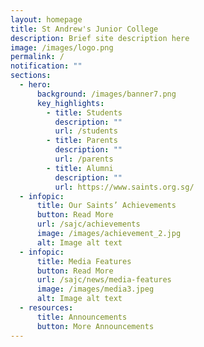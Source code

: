 ```yaml
---
layout: homepage
title: St Andrew's Junior College
description: Brief site description here
image: /images/logo.png
permalink: /
notification: ""
sections:
  - hero:
      background: /images/banner7.png
      key_highlights:
        - title: Students
          description: ""
          url: /students
        - title: Parents
          description: ""
          url: /parents
        - title: Alumni
          description: ""
          url: https://www.saints.org.sg/
  - infopic:
      title: Our Saints’ Achievements
      button: Read More
      url: /sajc/achievements
      image: /images/achievement_2.jpg
      alt: Image alt text
  - infopic:
      title: Media Features
      button: Read More
      url: /sajc/news/media-features
      image: /images/media3.jpeg
      alt: Image alt text
  - resources:
      title: Announcements
      button: More Announcements
---
```

